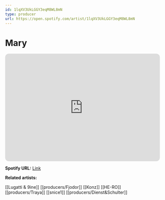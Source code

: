 ```yaml
---
id: 1lqXV3UkLGGY3eqM8WL8mN
type: producer
url: https://open.spotify.com/artist/1lqXV3UkLGGY3eqM8WL8mN
---
```

# Mary

<iframe style="border-radius:12px" src="https://open.spotify.com/embed/artist/1lqXV3UkLGGY3eqM8WL8mN" width="100%" height="352" frameBorder="0" allowfullscreen="" allow="autoplay; clipboard-write; encrypted-media; fullscreen; picture-in-picture" loading="lazy"></iframe>

**Spotify URL:** [Link](https://open.spotify.com/artist/1lqXV3UkLGGY3eqM8WL8mN)

**Related artists:**

[[Lugatti & 9ine]]
[[producers/Fjodor]]
[[Konz]]
[[HE-RO]]
[[producers/Traya]]
[[snice1]]
[[producers/Dienst&Schulter]]
